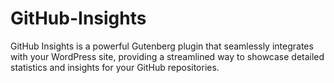 # GitHub-Insights
GitHub Insights is a powerful Gutenberg plugin that seamlessly integrates with your WordPress site, providing a streamlined way to showcase detailed statistics and insights for your GitHub repositories.
